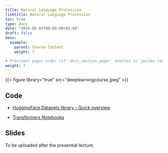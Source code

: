 ```yaml
---
title: Natural Language Procession
linktitle: Natural Language Procession
toc: true
type: docs
date: "2019-05-05T00:00:00+01:00"
draft: false
menu:
  example:
    parent: Course Content
    weight: 7

# Prev/next pager order (if `docs_section_pager` enabled in `params.toml`)
weight: 7
---
```


{{< figure library="true" src="deeplearningcourse.jpeg" >}}

## Code

* [HuggingFace Datasets library - Quick overview](https://githubtocolab.com/huggingface/datasets/blob/master/notebooks/Overview.ipynb)

* [Transformers Notebooks](https://githubtocolab.com/huggingface/transformers/tree/master/notebooks)

## Slides

To be uploaded after the presential lecture.
